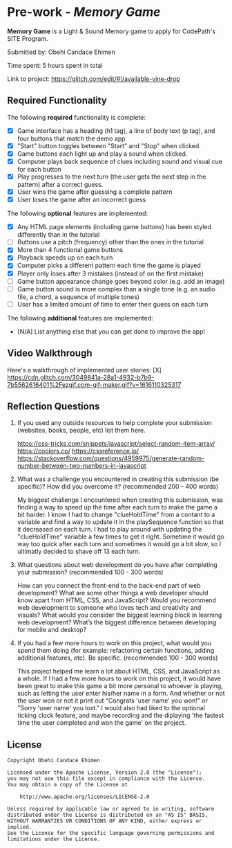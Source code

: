 # Pre-work - _Memory Game_

**Memory Game** is a Light & Sound Memory game to apply for CodePath's SITE Program.

Submitted by: Obehi Candace Ehimen

Time spent: 5 hours spent in total

Link to project: https://glitch.com/edit/#!/available-vine-drop

## Required Functionality

The following **required** functionality is complete:

- [x] Game interface has a heading (h1 tag), a line of body text (p tag), and four buttons that match the demo app
- [x] "Start" button toggles between "Start" and "Stop" when clicked.
- [x] Game buttons each light up and play a sound when clicked.
- [x] Computer plays back sequence of clues including sound and visual cue for each button
- [x] Play progresses to the next turn (the user gets the next step in the pattern) after a correct guess.
- [x] User wins the game after guessing a complete pattern
- [x] User loses the game after an incorrect guess

The following **optional** features are implemented:

- [x] Any HTML page elements (including game buttons) has been styled differently than in the tutorial
- [ ] Buttons use a pitch (frequency) other than the ones in the tutorial
- [x] More than 4 functional game buttons
- [x] Playback speeds up on each turn
- [x] Computer picks a different pattern each time the game is played
- [x] Player only loses after 3 mistakes (instead of on the first mistake)
- [ ] Game button appearance change goes beyond color (e.g. add an image)
- [ ] Game button sound is more complex than a single tone (e.g. an audio file, a chord, a sequence of multiple tones)
- [ ] User has a limited amount of time to enter their guess on each turn

The following **additional** features are implemented:

- [N/A] List anything else that you can get done to improve the app!

## Video Walkthrough

Here's a walkthrough of implemented user stories:
[X] https://cdn.glitch.com/3049841a-28a1-4932-b7b9-7b5562616401%2Fezgif.com-gif-maker.gif?v=1616110325317




## Reflection Questions

1. If you used any outside resources to help complete your submission (websites, books, people, etc) list them here.

   https://css-tricks.com/snippets/javascript/select-random-item-array/
   https://coolors.co/
   https://cssreference.io/
   https://stackoverflow.com/questions/4959975/generate-random-number-between-two-numbers-in-javascript

2) What was a challenge you encountered in creating this submission (be specific)? How did you overcome it? (recommended 200 - 400 words)

   My biggest challenge I encountered when creating this submission, was finding a way to speed up the time after each turn to make
   the game a bit harder. I know I had to change "clueHoldTime" from a contant to a variable and find a way to update it in the playSequence
   function so that it decreased on each turn. I had to play around with updating the "clueHoldTime" variable a few times to get it
   right. Sometime it would go way too quick after each turn and sometimes it would go a bit slow, so I ultimatly decided to shave off 13 each
   turn.

3) What questions about web development do you have after completing your submission? (recommended 100 - 300 words)

   How can you connect the front-end to the back-end part of web development?
   What are some other things a web developer should know apart from HTML, CSS, and JavaScript?
   Would you recommend web development to someone who loves tech and creativity and visuals?
   What would you consider the biggest learning block in learning web development?
   What’s the biggest difference between developing for mobile and desktop?

4. If you had a few more hours to work on this project, what would you spend them doing (for example: refactoring certain functions, adding additional features, etc). Be specific. (recommended 100 - 300 words)

   This project helped me learn a lot about HTML, CSS, and JavaScript as a whole. If I had a few more hours to work on this project, it would have
   been great to make this game a bit more personal to whoever is playing, such as letting the user enter his/her name in a form. And whether
   or not the user won or not it print out "Congrats 'user name' you won!" or "Sorry 'user name' you lost." I would also had liked to the optional
   ticking clock feature, and maybe recording and the diplaying 'the fastest time the user completed and won the game' on the project.

## License

    Copyright Obehi Candace Ehimen

    Licensed under the Apache License, Version 2.0 (the "License");
    you may not use this file except in compliance with the License.
    You may obtain a copy of the License at

        http://www.apache.org/licenses/LICENSE-2.0

    Unless required by applicable law or agreed to in writing, software
    distributed under the License is distributed on an "AS IS" BASIS,
    WITHOUT WARRANTIES OR CONDITIONS OF ANY KIND, either express or implied.
    See the License for the specific language governing permissions and
    limitations under the License.
